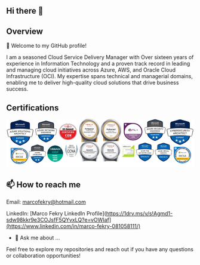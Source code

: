 ## Hi there 👋

Overview
----------
👋 Welcome to my GitHub profile!

I am a seasoned Cloud Service Delivery Manager with Over sixteen years of experience in Information Technology and a proven track record in leading and managing cloud initiatives across Azure, AWS, and Oracle Cloud Infrastructure (OCI). My expertise spans technical and managerial domains, enabling me to deliver high-quality cloud solutions that drive business success.

Certifications
--------------

<p align="center">
  <img src="./newlatest-2024-removebg-preview (5).png" alt="Demoo Image" />
</p>


📫 How to reach me
----------------
Email: marcofekry@hotmail.com

LinkedIn: [Marco Fekry LinkedIn Profile](https://1drv.ms/v/s!Agmd1-sdw98kkr9e3COJsfF5QYvxLQ?e=vOWIaf](https://www.linkedin.com/in/marco-fekry-081058111/)

- 💬 Ask me about ...

Feel free to explore my repositories and reach out if you have any questions or collaboration opportunities!
<!--
**MarcoFekry/MarcoFekry** is a ✨ _special_ ✨ repository because its `README.md` (this file) appears on your GitHub profile.

Here are some ideas to get you started:

- 🔭 I’m currently working on ...
- 🌱 I’m currently learning ...
- 👯 I’m looking to collaborate on ...
- 🤔 I’m looking for help with ...
- 💬 Ask me about ...
- 📫 How to reach me: ...
- 😄 Pronouns: ...
- ⚡ Fun fact: ...
-->
